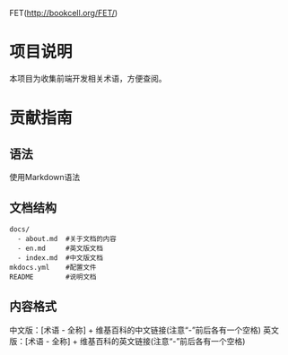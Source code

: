 
FET(http://bookcell.org/FET/)

# 项目说明

本项目为收集前端开发相关术语，方便查阅。

# 贡献指南

## 语法

使用Markdown语法

## 文档结构

```
docs/
  - about.md  #关于文档的内容
  - en.md     #英文版文档
  - index.md  #中文版文档
mkdocs.yml    #配置文件
README        #说明文档
```

## 内容格式

中文版：[术语 - 全称] + 维基百科的中文链接(注意“-”前后各有一个空格)
英文版：[术语 - 全称] + 维基百科的英文链接(注意“-”前后各有一个空格)

